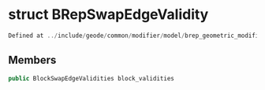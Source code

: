 # struct BRepSwapEdgeValidity

```cpp
Defined at ../include/geode/common/modifier/model/brep_geometric_modifier_simulation.h#81
```

## Members

```cpp
public BlockSwapEdgeValidities block_validities

```



